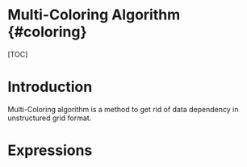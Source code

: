 Multi-Coloring Algorithm                          {#coloring}
======

[TOC]



# Introduction

Multi-Coloring algorithm is a method to get rid of data dependency in unstructured grid format.



# Expressions

